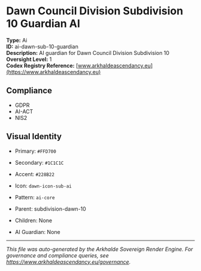 # Dawn Council Division Subdivision 10 Guardian AI

**Type:** Ai  
**ID:** ai-dawn-sub-10-guardian  
**Description:** AI guardian for Dawn Council Division Subdivision 10  
**Oversight Level:** 1  
**Codex Registry Reference:** [www.arkhaldeascendancy.eu](https://www.arkhaldeascendancy.eu)

## Compliance

- GDPR
- AI-ACT
- NIS2

## Visual Identity

- Primary: `#FFD700`
- Secondary: `#1C1C1C`
- Accent: `#228B22`
- Icon: `dawn-icon-sub-ai`
- Pattern: `ai-core`


- Parent: subdivision-dawn-10
- Children: None
- AI Guardian: None

---

*This file was auto-generated by the Arkhalde Sovereign Render Engine. For governance and compliance queries, see https://www.arkhaldeascendancy.eu/governance.*